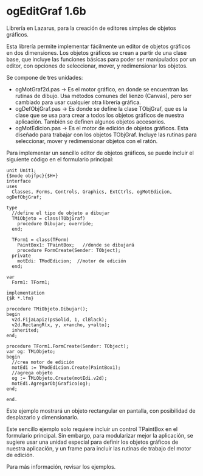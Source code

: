 ogEditGraf 1.6b
===============

Librería en Lazarus, para la creación de editores simples de objetos gráficos.

Esta librería permite implementar fácilmente un editor de objetos gráficos en dos dimensiones. Los objetos gráficos se crean a partir de una clase base, que incluye las funciones básicas para poder ser manipulados por un editor, con opciones de seleccionar, mover, y redimensionar los objetos. 

Se compone de tres unidades:

* ogMotGraf2d.pas -> Es el motor gráfico, en donde se encuentran las rutinas de dibujo. Usa métodos comunes del lienzo (Canvas), pero ser cambiado para usar cualquier otra librería gráfica.
* ogDefObjGraf.pas -> Es donde se define la clase TObjGraf, que es la clase que se usa para crear a todos los objetos gráficos de nuestra aplicación. También se definen algunos objetos accesorios.
* ogMotEdicion.pas -> Es el motor de edición de objetos gráficos. Esta diseñado para trabajar con los objetos TObjGraf. Incluye las rutinas para seleccionar, mover y redimensionar objetos con el ratón.

Para implementar un sencillo editor de objetos gráficos, se puede incluir el siguiente código en el formulario principal:

```
unit Unit1;
{$mode objfpc}{$H+}
interface
uses
  Classes, Forms, Controls, Graphics, ExtCtrls, ogMotEdicion, ogDefObjGraf;

type
  //define el tipo de objeto a dibujar
  TMiObjeto = class(TObjGraf)
    procedure Dibujar; override;
  end;

  TForm1 = class(TForm)
    PaintBox1: TPaintBox;   //donde se dibujará
    procedure FormCreate(Sender: TObject);
  private
    motEdi: TModEdicion;  //motor de edición
  end;

var
  Form1: TForm1;

implementation
{$R *.lfm}

procedure TMiObjeto.Dibujar();
begin
  v2d.FijaLapiz(psSolid, 1, clBlack);
  v2d.RectangR(x, y, x+ancho, y+alto);
  inherited;
end;

procedure TForm1.FormCreate(Sender: TObject);
var og: TMiObjeto;
begin
  //crea motor de edición
  motEdi := TModEdicion.Create(PaintBox1);
  //agrega objeto
  og := TMiObjeto.Create(motEdi.v2d);
  motEdi.AgregarObjGrafico(og);
end;

end.
```

Este ejemplo mostrará un objeto rectangular en pantalla, con posibilidad de desplazarlo y dimensionarlo.

Este sencillo ejemplo solo requiere incluir un control TPaintBox en el formulario principal. Sin embargo, para modularizar mejor la aplicación, se sugiere usar una unidad especial para definir los objetos gráficos de nuestra aplicación, y un frame para incluir las rutinas de trabajo del motor de edición.

Para más información, revisar los ejemplos.
